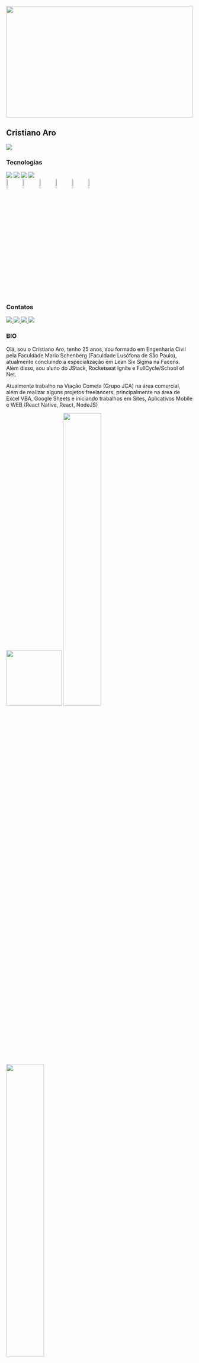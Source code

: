 <img height="300em" width="100%" src="https://images.unsplash.com/photo-1555949963-ff9fe0c870eb?ixid=MnwxMjA3fDB8MHxwaG90by1wYWdlfHx8fGVufDB8fHx8&ixlib=rb-1.2.1&auto=format&fit=crop&w=2000&q=80" />

## Cristiano Aro
![](https://komarev.com/ghpvc/?username=cristianoaro&color=blueviolet)

### Tecnologias

<div style="display: inline_block">
<img src="https://img.shields.io/badge/-Excel+VBA-green?style=for-the-badge&logo=microsoft-excel&logoColor=white" target="_blank">
<img src="https://img.shields.io/badge/-GITHUB-gray?style=for-the-badge&logo=github&logoColor=white" target="_blank">
<img src="https://img.shields.io/badge/Elixir-4B275F?style=for-the-badge&logo=elixir&logoColor=white" target="_blank">
<img src="https://img.shields.io/badge/JavaScript-323330?style=for-the-badge&logo=javascript&logoColor=F7DF1E" target="_blank">
</div>
<div style="display: inline_block">
<img width="8%" src="https://cdn.jsdelivr.net/gh/devicons/devicon/icons/vscode/vscode-original-wordmark.svg" />
<img width="8%" src="https://cdn.jsdelivr.net/gh/devicons/devicon/icons/docker/docker-original-wordmark.svg" />
<img width="8%" src="https://cdn.jsdelivr.net/gh/devicons/devicon/icons/googlecloud/googlecloud-original-wordmark.svg" />
<img width="8%" src="https://cdn.jsdelivr.net/gh/devicons/devicon/icons/postgresql/postgresql-original-wordmark.svg" />
<img width="8%" src="https://cdn.jsdelivr.net/gh/devicons/devicon/icons/nodejs/nodejs-original-wordmark.svg" />
<img width="8%" src="https://cdn.jsdelivr.net/gh/devicons/devicon/icons/yarn/yarn-original-wordmark.svg" />
</div>

### Contatos
<div style="display: inline_block">
  <a href="https://linkedin.com/in/cristiano-aro-15" target="_blank">
    <img src="https://img.shields.io/badge/-LinkedIn-%230077B5?style=for-the-badge&logo=linkedin&logoColor=white" target="_blank">
  </a>
  <a href="https://instagram.com/cristianoaro" target="_blank">
    <img src="https://img.shields.io/badge/-Instagram-CCC?style=for-the-badge&logo=instagram&logoColor=black" target="_blank">
  </a>
  <a href = "mailto:cristiano_sx@hotmail.com">
    <img src="https://img.shields.io/badge/Outlook-0078D4?style=for-the-badge&logo=microsoft-outlook&logoColor=white" target="_blank">
  </a>
  <a href = "mailto:cristianoaro@gmail.com">
    <img src="https://img.shields.io/badge/-Gmail-333?style=for-the-badge&logo=Gmail&logoColor=red" target="_blank">
  </a>
</div>

### BIO

Olá, sou o Cristiano Aro, tenho 25 anos, sou formado em Engenharia Civil pela Faculdade Mario Schenberg (Faculdade Lusófona de São Paulo), atualmente concluindo a especialização em Lean Six Sigma na Facens. Além disso, sou aluno do JStack, Rocketseat Ignite e FullCycle/School of Net.

Atualmente trabalho na Viação Cometa (Grupo JCA) na área comercial, além de realizar alguns projetos freelancers, principalmente na área de Excel VBA, Google Sheets e iniciando trabalhos em Sites, Aplicativos Mobile e WEB (React Native, React, NodeJS)

<img height="150em" src="https://i.pinimg.com/originals/4b/ae/e9/4baee94ad8634680ebd9cbf372f9888e.gif"/>

<img width="45%" src="http://github-readme-streak-stats.herokuapp.com?user=cristianoaro&theme=dracula&hide_border=true&date_format=M%20j%5B%2C%20Y%5D"/> 
<img width="45%" src="https://github-readme-stats.vercel.app/api/top-langs/?username=cristianoaro&layout=compact&langs_count=7&theme=dracula"/>

